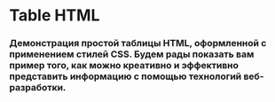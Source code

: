 # Table HTML
### Демонстрация простой таблицы HTML, оформленной с применением стилей CSS. Будем рады показать вам пример того, как можно креативно и эффективно представить информацию с помощью технологий веб-разработки.
